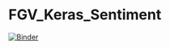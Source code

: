 # FGV_Keras_Sentiment

[![Binder](https://mybinder.org/badge_logo.svg)](https://mybinder.org/v2/gh/BernardoAflalo/FGV_Keras_Sentiment/master?filepath=keras_sentiment.ipynb)
